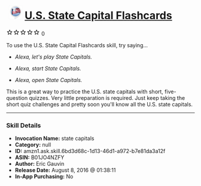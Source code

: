 # &nbsp;<img src="skill_icon" alt="U.S. State Capital Flashcards icon" width="36"> [U.S. State Capital Flashcards](http://alexa.amazon.com/#skills/amzn1.ask.skill.6bd3d68c-1d13-46d1-a972-b7e81da3a12f)
![0 stars](../../images/ic_star_border_black_18dp_1x.png)![0 stars](../../images/ic_star_border_black_18dp_1x.png)![0 stars](../../images/ic_star_border_black_18dp_1x.png)![0 stars](../../images/ic_star_border_black_18dp_1x.png)![0 stars](../../images/ic_star_border_black_18dp_1x.png) 0

To use the U.S. State Capital Flashcards skill, try saying...

* *Alexa, let's play State Capitals.*

* *Alexa, start State Capitals.*

* *Alexa, open State Capitals.*

This is a great way to practice the U.S. state capitals with short, five-question quizzes. Very little preparation is required. Just keep taking the short quiz challenges and pretty soon you'll know all the U.S. state capitals.

***

### Skill Details

* **Invocation Name:** state capitals
* **Category:** null
* **ID:** amzn1.ask.skill.6bd3d68c-1d13-46d1-a972-b7e81da3a12f
* **ASIN:** B01JO4NZFY
* **Author:** Eric Gauvin
* **Release Date:** August 8, 2016 @ 01:38:11
* **In-App Purchasing:** No
